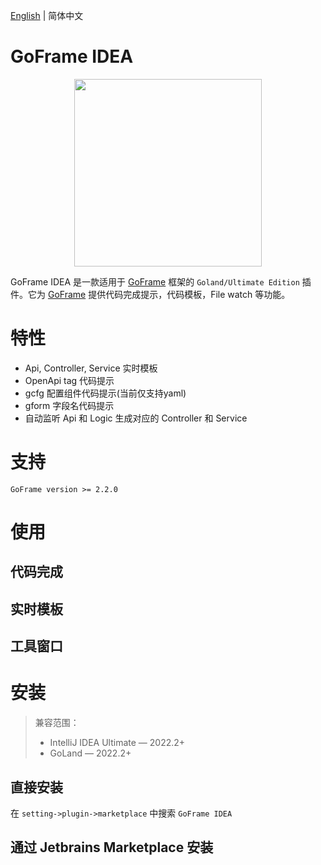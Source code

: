 [English](./README.md) | 简体中文

# GoFrame IDEA

<div align=center>
<img src="https://github.com/oldme-git/GoFrame-Idea/assets/45782393/0cd8f123-db39-4d1b-a8e7-9e76fc953896" width="300"/>
</div>

<!-- Plugin description -->
GoFrame IDEA 是一款适用于 [GoFrame](https://github.com/gogf/gf) 框架的 `Goland/Ultimate Edition` 插件。它为 [GoFrame](https://github.com/gogf/gf) 提供代码完成提示，代码模板，File watch 等功能。
<!-- Plugin description end -->

# 特性

- Api, Controller, Service 实时模板
- OpenApi tag 代码提示
- gcfg 配置组件代码提示(当前仅支持yaml)
- gform 字段名代码提示
- 自动监听 Api 和 Logic 生成对应的 Controller 和 Service

# 支持
```
GoFrame version >= 2.2.0
```

# 使用

## 代码完成

## 实时模板

## 工具窗口

# 安装
> 兼容范围：
> - IntelliJ IDEA Ultimate — 2022.2+
> - GoLand — 2022.2+

## 直接安装
在 `setting->plugin->marketplace` 中搜索 `GoFrame IDEA` 

## 通过 Jetbrains Marketplace 安装
